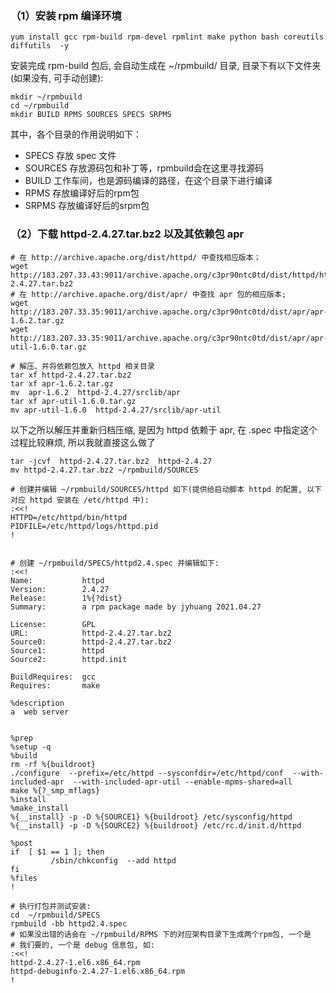 ### （1）安装 rpm 编译环境
```shell
yum install gcc rpm-build rpm-devel rpmlint make python bash coreutils diffutils  -y
```

安装完成 rpm-build 包后, 会自动生成在 ~/rpmbuild/ 目录, 目录下有以下文件夹(如果没有, 可手动创建):
```shell
mkdir ~/rpmbuild
cd ~/rpmbuild
mkdir BUILD RPMS SOURCES SPECS SRPMS
```

其中，各个目录的作用说明如下：
- SPECS 存放 spec 文件
- SOURCES   存放源码包和补丁等，rpmbuild会在这里寻找源码
- BUILD     工作车间，也是源码编译的路径，在这个目录下进行编译
- RPMS      存放编译好后的rpm包
- SRPMS     存放编译好后的srpm包

### （2）下载 httpd-2.4.27.tar.bz2 以及其依赖包 apr
```shell
# 在 http://archive.apache.org/dist/httpd/ 中查找相应版本；
wget http://183.207.33.43:9011/archive.apache.org/c3pr90ntc0td/dist/httpd/httpd-2.4.27.tar.bz2
# 在 http://archive.apache.org/dist/apr/ 中查找 apr 包的相应版本;
wget http://183.207.33.35:9011/archive.apache.org/c3pr90ntc0td/dist/apr/apr-1.6.2.tar.gz
wget http://183.207.33.35:9011/archive.apache.org/c3pr90ntc0td/dist/apr/apr-util-1.6.0.tar.gz

# 解压、并将依赖包放入 httpd 相关目录
tar xf httpd-2.4.27.tar.bz2
tar xf apr-1.6.2.tar.gz
mv  apr-1.6.2  httpd-2.4.27/srclib/apr
tar xf apr-util-1.6.0.tar.gz
mv apr-util-1.6.0  httpd-2.4.27/srclib/apr-util
```

以下之所以解压并重新归档压缩, 是因为 httpd 依赖于 apr, 在 .spec 中指定这个过程比较麻烦, 所以我就直接这么做了
```shell
tar -jcvf  httpd-2.4.27.tar.bz2  httpd-2.4.27
mv httpd-2.4.27.tar.bz2 ~/rpmbuild/SOURCES
```

```shell
# 创建并编辑 ~/rpmbuild/SOURCES/httpd 如下(提供给启动脚本 httpd 的配置, 以下对应 httpd 安装在 /etc/httpd 中):
:<<!
HTTPD=/etc/httpd/bin/httpd
PIDFILE=/etc/httpd/logs/httpd.pid
!


# 创建 ~/rpmbuild/SPECS/httpd2.4.spec 并编辑如下:
:<<!
Name:           httpd
Version:        2.4.27
Release:        1%{?dist}
Summary:        a rpm package made by jyhuang 2021.04.27

License:        GPL
URL:            httpd-2.4.27.tar.bz2
Source0:        httpd-2.4.27.tar.bz2
Source1:        httpd
Source2:        httpd.init

BuildRequires:  gcc
Requires:       make

%description
a  web server


%prep
%setup -q
%build
rm -rf %{buildroot}
./configure  --prefix=/etc/httpd --sysconfdir=/etc/httpd/conf  --with-included-apr  --with-included-apr-util --enable-mpms-shared=all
make %{?_smp_mflags}
%install
%make_install
%{__install} -p -D %{SOURCE1} %{buildroot} /etc/sysconfig/httpd
%{__install} -p -D %{SOURCE2} %{buildroot} /etc/rc.d/init.d/httpd

%post
if  [ $1 == 1 ]; then
         /sbin/chkconfig  --add httpd
fi
%files
!

# 执行打包并测试安装:
cd  ~/rpmbuild/SPECS
rpmbuild -bb httpd2.4.spec
# 如果没出错的话会在 ~/rpmbuild/RPMS 下的对应架构目录下生成两个rpm包, 一个是
# 我们要的, 一个是 debug 信息包, 如:
:<<!
httpd-2.4.27-1.el6.x86_64.rpm
httpd-debuginfo-2.4.27-1.el6.x86_64.rpm
!
```
